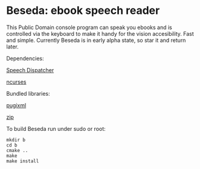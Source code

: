 # Beseda: ebook speech reader

This Public Domain console program can speak you ebooks and is controlled via the keyboard to make it handy for the vision accesibility. Fast and simple. Currently Beseda is in early alpha state, so star it and return later.

Dependencies:

[Speech Dispatcher](https://htmlpreview.github.io)

[ncurses](https://invisible-island.net/ncurses/)

Bundled libraries:

[pugixml](https://pugixml.org)

[zip](https://github.com/kuba--/zip)


To build Beseda run under sudo or root:

```
mkdir b
cd b
cmake ..
make
make install
```
